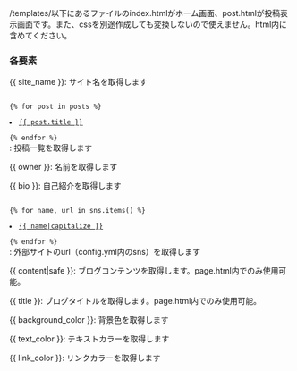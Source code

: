 /templates/以下にあるファイルのindex.htmlがホーム画面、post.htmlが投稿表示画面です。また、cssを別途作成しても変換しないので使えません。html内に含めてください。

### 各要素
{{ site_name }}: サイト名を取得します

<code>
{% for post in posts %}
  <li><a href="{{ post.filename }}">{{ post.title }}</a></li>
{% endfor %}
</code>
: 投稿一覧を取得します

{{ owner }}: 名前を取得します

{{ bio }}: 自己紹介を取得します

<code>
{% for name, url in sns.items() %}
  <li><a href="{{ url }}">{{ name|capitalize }}</a></li>
{% endfor %}
</code>
: 外部サイトのurl（config.yml内のsns）を取得します

{{ content|safe }}: ブログコンテンツを取得します。page.html内でのみ使用可能。

{{ title }}: ブログタイトルを取得します。page.html内でのみ使用可能。

{{ background_color }}: 背景色を取得します

{{ text_color }}: テキストカラーを取得します

{{ link_color }}: リンクカラーを取得します
